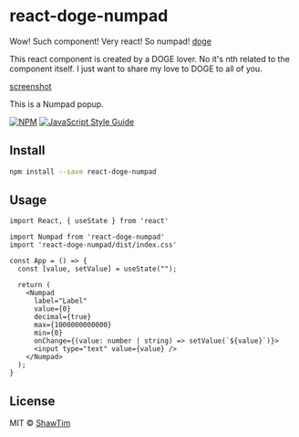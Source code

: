 # react-doge-numpad

Wow! Such component! Very react! So numpad!
[doge](https://github.com/ShawTim/react-doge-numpad/raw/master/react-doge-numpad.png)

This react component is created by a DOGE lover. No it's nth related to the component itself. I just want to share my love to DOGE to all of you.

[screenshot](https://github.com/ShawTim/react-doge-numpad/raw/master/screenshot.png)

This is a Numpad popup.

[![NPM](https://img.shields.io/npm/v/react-doge-numpad.svg)](https://www.npmjs.com/package/react-doge-numpad) [![JavaScript Style Guide](https://img.shields.io/badge/code_style-standard-brightgreen.svg)](https://standardjs.com)

## Install

```bash
npm install --save react-doge-numpad
```

## Usage

```tsx
import React, { useState } from 'react'

import Numpad from 'react-doge-numpad'
import 'react-doge-numpad/dist/index.css'

const App = () => {
  const [value, setValue] = useState("");

  return (
    <Numpad
      label="Label"
      value={0}
      decimal={true}
      max={1000000000000}
      min={0}
      onChange={(value: number | string) => setValue(`${value}`)}>
      <input type="text" value={value} />
    </Numpad>
  );
}
```

## License

MIT © [ShawTim](https://github.com/ShawTim)
